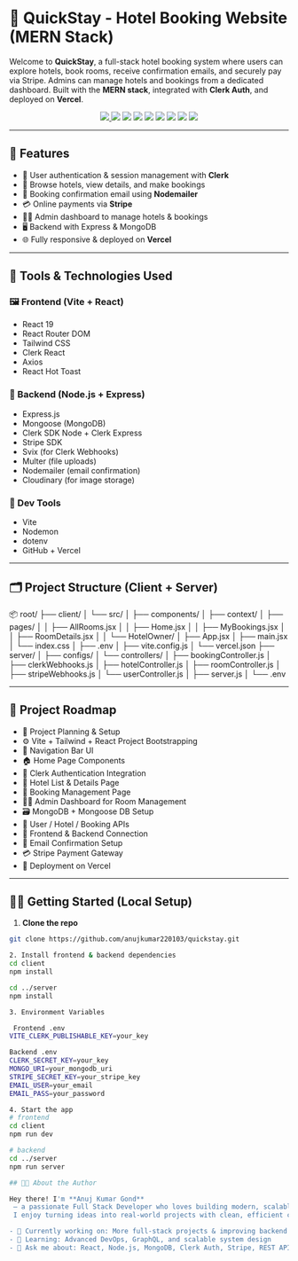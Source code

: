 # 🏨 QuickStay - Hotel Booking Website (MERN Stack)

Welcome to **QuickStay**, a full-stack hotel booking system where users can explore hotels, book rooms, receive confirmation emails, and securely pay via Stripe. Admins can manage hotels and bookings from a dedicated dashboard. Built with the **MERN stack**, integrated with **Clerk Auth**, and deployed on **Vercel**.

<p align="center">
  <a href="https://quickstay-woad.vercel.app" target="_blank">
    <img src="https://img.shields.io/badge/LIVE-QuickStay-28a745?style=for-the-badge&logo=vercel&logoColor=white" />
  </a>
  <img src="https://img.shields.io/badge/BUILD-PASSING-brightgreen?style=for-the-badge&logo=githubactions&logoColor=white" />
  <img src="https://img.shields.io/badge/FRONTEND-React-61DAFB?style=for-the-badge&logo=react&logoColor=white" />
  <img src="https://img.shields.io/badge/BACKEND-Express-black?style=for-the-badge&logo=express&logoColor=white" />
  <img src="https://img.shields.io/badge/DATABASE-MongoDB-4EA94B?style=for-the-badge&logo=mongodb&logoColor=white" />
  <img src="https://img.shields.io/badge/AUTH-Clerk-blue?style=for-the-badge&logo=clerk&logoColor=white" />
  <img src="https://img.shields.io/badge/PAYMENT-Stripe-635BFF?style=for-the-badge&logo=stripe&logoColor=white" />
  <img src="https://img.shields.io/badge/EMAIL-Nodemailer-yellowgreen?style=for-the-badge&logo=gmail&logoColor=white" />
  <img src="https://img.shields.io/badge/LICENSE-ISC-yellow?style=for-the-badge" />
</p>

---

## 🚀 Features

- 🔐 User authentication & session management with **Clerk**
- 🏨 Browse hotels, view details, and make bookings
- 📩 Booking confirmation email using **Nodemailer**
- 💳 Online payments via **Stripe**
- 🧑‍💼 Admin dashboard to manage hotels & bookings
- 🖥️ Backend with Express & MongoDB
- 🌐 Fully responsive & deployed on **Vercel**

---

## 🧰 Tools & Technologies Used

### 🖼️ Frontend (Vite + React)
- React 19
- React Router DOM
- Tailwind CSS
- Clerk React
- Axios
- React Hot Toast

### 🧠 Backend (Node.js + Express)
- Express.js
- Mongoose (MongoDB)
- Clerk SDK Node + Clerk Express
- Stripe SDK
- Svix (for Clerk Webhooks)
- Multer (file uploads)
- Nodemailer (email confirmation)
- Cloudinary (for image storage)

### 🔧 Dev Tools
- Vite
- Nodemon
- dotenv
- GitHub + Vercel

---

## 🗂️ Project Structure (Client + Server)

📦 root/
├── client/
│ └── src/
│ ├── components/
│ ├── context/
│ ├── pages/
│ │ ├── AllRooms.jsx
│ │ ├── Home.jsx
│ │ ├── MyBookings.jsx
│ │ ├── RoomDetails.jsx
│ │ └── HotelOwner/
│ ├── App.jsx
│ ├── main.jsx
│ └── index.css
│ ├── .env
│ ├── vite.config.js
│ └── vercel.json
├── server/
│ ├── configs/
│ └── controllers/
│ ├── bookingController.js
│ ├── clerkWebhooks.js
│ ├── hotelController.js
│ ├── roomController.js
│ ├── stripeWebhooks.js
│ └── userController.js
│ ├── server.js
│ └── .env


---

## 📌 Project Roadmap

- 📌 Project Planning & Setup
- ⚙️ Vite + Tailwind + React Project Bootstrapping
- 🧭 Navigation Bar UI
- 🏠 Home Page Components
- 🔐 Clerk Authentication Integration
- 🏨 Hotel List & Details Page
- 📅 Booking Management Page
- 🧑‍💼 Admin Dashboard for Room Management
- 🗃️ MongoDB + Mongoose DB Setup
- 👥 User / Hotel / Booking APIs
- 🔗 Frontend & Backend Connection
- 📧 Email Confirmation Setup
- 💳 Stripe Payment Gateway
- 🚀 Deployment on Vercel

---

## 🧑‍💻 Getting Started (Local Setup)

1. **Clone the repo**
```bash
git clone https://github.com/anujkumar220103/quickstay.git

2. Install frontend & backend dependencies
cd client
npm install

cd ../server
npm install

3. Environment Variables

 Frontend .env
VITE_CLERK_PUBLISHABLE_KEY=your_key

Backend .env
CLERK_SECRET_KEY=your_key
MONGO_URI=your_mongodb_uri
STRIPE_SECRET_KEY=your_stripe_key
EMAIL_USER=your_email
EMAIL_PASS=your_password

4. Start the app
# frontend
cd client
npm run dev

# backend
cd ../server
npm run server

## 👨‍💻 About the Author

Hey there! I'm **Anuj Kumar Gond**
 — a passionate Full Stack Developer who loves building modern, scalable web applications using the **MERN stack**.
 I enjoy turning ideas into real-world projects with clean, efficient code and sleek UI.

- 🔭 Currently working on: More full-stack projects & improving backend architecture
- 🌱 Learning: Advanced DevOps, GraphQL, and scalable system design
- 💬 Ask me about: React, Node.js, MongoDB, Clerk Auth, Stripe, REST APIs






